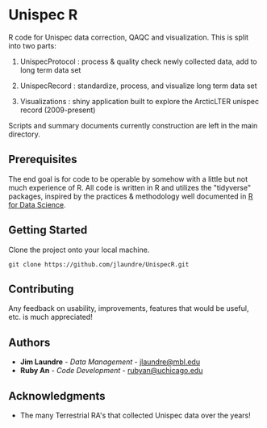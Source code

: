 
# Unispec R 

R code for Unispec data correction, QAQC and visualization. This is split into two parts: 

1. UnispecProtocol : process & quality check newly collected data, add to long term data set

2. UnispecRecord : standardize, process, and visualize long term data set

3. Visualizations : shiny application built to explore the ArcticLTER unispec record (2009-present)

Scripts and summary documents currently construction are left in the main directory. 

## Prerequisites

The end goal is for code to be operable by somehow with a little but not much experience of R.  All code is written in R and utilizes the "tidyverse" packages, inspired by the practices & methodology well documented in [R for Data Science](http://r4ds.had.co.nz/data-import.html). 

## Getting Started

Clone the project onto your local machine. 

```
git clone https://github.com/jlaundre/UnispecR.git
```

## Contributing

Any feedback on usability, improvements, features that would be useful, etc. is much appreciated! 


## Authors

* **Jim Laundre** - *Data Management* - jlaundre@mbl.edu
* **Ruby An** - *Code Development* - rubyan@uchicago.edu 

## Acknowledgments

* The many Terrestrial RA's that collected Unispec data over the years!  

